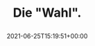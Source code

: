 ---
retweeted: false
source: <a href="https://about.twitter.com/products/tweetdeck" rel="nofollow">TweetDeck</a>
entities:
  user_mentions: []
  urls: []
  symbols: []
  media:
  - expanded_url: https://twitter.com/bascht/status/1408444835732799490/photo/1
    indices:
    - '12'
    - '35'
    url: https://t.co/t1K6vVNzcB
    media_url: http://pbs.twimg.com/media/E4vMrk4WUAE1lH_.png
    id_str: '1408444357489872897'
    id: '1408444357489872897'
    media_url_https: https://pbs.twimg.com/media/E4vMrk4WUAE1lH_.png
    sizes:
      small:
        w: '496'
        h: '275'
        resize: fit
      large:
        w: '496'
        h: '275'
        resize: fit
      medium:
        w: '496'
        h: '275'
        resize: fit
      thumb:
        w: '150'
        h: '150'
        resize: crop
    type: photo
    display_url: pic.twitter.com/t1K6vVNzcB
  hashtags: []
display_text_range:
- '0'
- '35'
favorite_count: '7'
id_str: '1408444835732799490'
truncated: false
retweet_count: '1'
id: '1408444835732799490'
possibly_sensitive: false
created_at: Fri Jun 25 15:19:51 +0000 2021
favorited: false
full_text: Die "Wahl".
lang: de
extended_entities:
  media:
  - expanded_url: https://twitter.com/bascht/status/1408444835732799490/photo/1
    indices:
    - '12'
    - '35'
    url: https://t.co/t1K6vVNzcB
    media_url: http://pbs.twimg.com/media/E4vMrk4WUAE1lH_.png
    id_str: '1408444357489872897'
    id: '1408444357489872897'
    media_url_https: https://pbs.twimg.com/media/E4vMrk4WUAE1lH_.png
    sizes:
      small:
        w: '496'
        h: '275'
        resize: fit
      large:
        w: '496'
        h: '275'
        resize: fit
      medium:
        w: '496'
        h: '275'
        resize: fit
      thumb:
        w: '150'
        h: '150'
        resize: crop
    type: photo
    display_url: pic.twitter.com/t1K6vVNzcB
  - expanded_url: https://twitter.com/bascht/status/1408444835732799490/photo/1
    indices:
    - '12'
    - '35'
    url: https://t.co/t1K6vVNzcB
    media_url: http://pbs.twimg.com/media/E4vMtKwXIAYjlhQ.png
    id_str: '1408444384836788230'
    id: '1408444384836788230'
    media_url_https: https://pbs.twimg.com/media/E4vMtKwXIAYjlhQ.png
    sizes:
      medium:
        w: '424'
        h: '613'
        resize: fit
      large:
        w: '424'
        h: '613'
        resize: fit
      small:
        w: '424'
        h: '613'
        resize: fit
      thumb:
        w: '150'
        h: '150'
        resize: crop
    type: photo
    display_url: pic.twitter.com/t1K6vVNzcB
tags:
- pesos/twitter
date: '2021-06-25T15:19:51+00:00'
src: https://twitter.com/bascht/status/1408444835732799490
original_url: https://twitter.com/bascht/status/1408444835732799490
type: twitter_tweet
media_url: https://img.bascht.com/twitter/pbs.twimg.com/media/E4vMrk4WUAE1lH_.png
text: Die "Wahl".
title: 'Die "Wahl".

  '

---